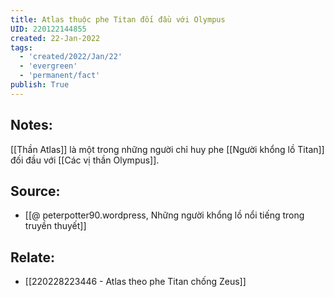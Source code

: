 ```yaml
---
title: Atlas thuộc phe Titan đối đầu với Olympus
UID: 220122144855
created: 22-Jan-2022
tags:
  - 'created/2022/Jan/22'
  - 'evergreen'
  - 'permanent/fact'
publish: True
---
```

## Notes:
[[Thần Atlas]] là một trong những người chỉ huy phe [[Người khổng lồ Titan]] đối đầu với  [[Các vị thần Olympus]]. 

## Source:
- [[@ peterpotter90.wordpress, Những người khổng lồ nổi tiếng trong truyền thuyết]]

## Relate:
- [[220228223446 - Atlas theo phe Titan chống Zeus]]

